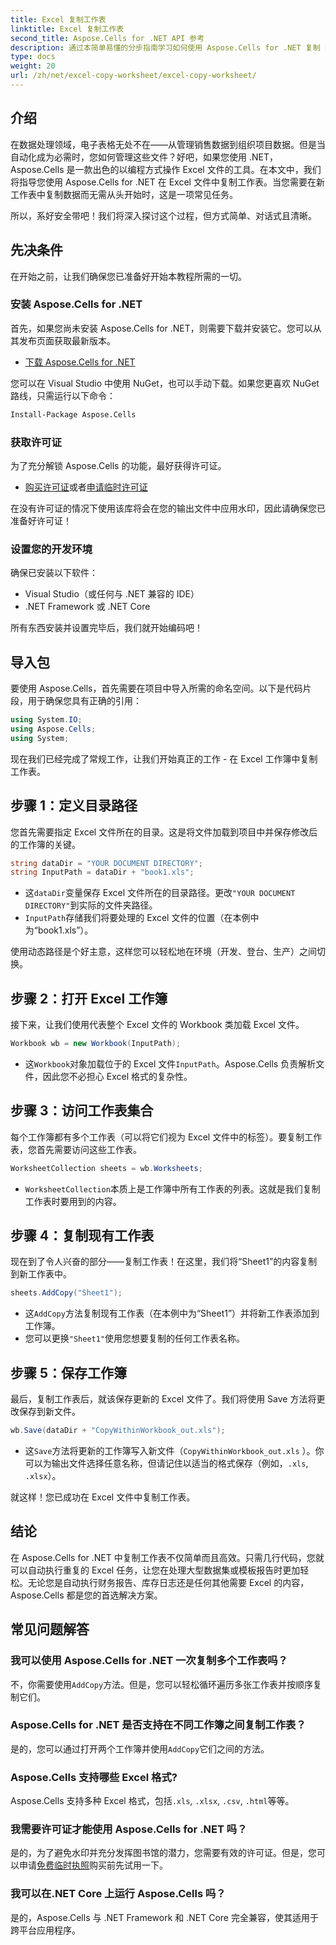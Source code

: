 ```yaml
---
title: Excel 复制工作表
linktitle: Excel 复制工作表
second_title: Aspose.Cells for .NET API 参考
description: 通过本简单易懂的分步指南学习如何使用 Aspose.Cells for .NET 复制 Excel 工作表。非常适合希望自动执行 Excel 任务的 .NET 开发人员。
type: docs
weight: 20
url: /zh/net/excel-copy-worksheet/excel-copy-worksheet/
---
```

## 介绍

在数据处理领域，电子表格无处不在——从管理销售数据到组织项目数据。但是当自动化成为必需时，您如何管理这些文件？好吧，如果您使用 .NET，Aspose.Cells 是一款出色的以编程方式操作 Excel 文件的工具。在本文中，我们将指导您使用 Aspose.Cells for .NET 在 Excel 文件中复制工作表。当您需要在新工作表中复制数据而无需从头开始时，这是一项常见任务。

所以，系好安全带吧！我们将深入探讨这个过程，但方式简单、对话式且清晰。

## 先决条件

在开始之前，让我们确保您已准备好开始本教程所需的一切。

### 安装 Aspose.Cells for .NET
首先，如果您尚未安装 Aspose.Cells for .NET，则需要下载并安装它。您可以从其发布页面获取最新版本。

- [下载 Aspose.Cells for .NET](https://releases.aspose.com/cells/net/)

您可以在 Visual Studio 中使用 NuGet，也可以手动下载。如果您更喜欢 NuGet 路线，只需运行以下命令：

```bash
Install-Package Aspose.Cells
```

### 获取许可证
为了充分解锁 Aspose.Cells 的功能，最好获得许可证。

- [购买许可证](https://purchase.aspose.com/buy)或者[申请临时许可证](https://purchase.aspose.com/temporary-license/)

在没有许可证的情况下使用该库将会在您的输出文件中应用水印，因此请确保您已准备好许可证！

### 设置您的开发环境
确保已安装以下软件：
- Visual Studio（或任何与 .NET 兼容的 IDE）
- .NET Framework 或 .NET Core

所有东西安装并设置完毕后，我们就开始编码吧！

## 导入包

要使用 Aspose.Cells，首先需要在项目中导入所需的命名空间。以下是代码片段，用于确保您具有正确的引用：

```csharp
using System.IO;
using Aspose.Cells;
using System;
```

现在我们已经完成了常规工作，让我们开始真正的工作 - 在 Excel 工作簿中复制工作表。

## 步骤 1：定义目录路径
您首先需要指定 Excel 文件所在的目录。这是将文件加载到项目中并保存修改后的工作簿的关键。

```csharp
string dataDir = "YOUR DOCUMENT DIRECTORY";
string InputPath = dataDir + "book1.xls";
```

- 这`dataDir`变量保存 Excel 文件所在的目录路径。更改`"YOUR DOCUMENT DIRECTORY"`到实际的文件夹路径。
- `InputPath`存储我们将要处理的 Excel 文件的位置（在本例中为“book1.xls”）。

使用动态路径是个好主意，这样您可以轻松地在环境（开发、登台、生产）之间切换。

## 步骤 2：打开 Excel 工作簿
接下来，让我们使用代表整个 Excel 文件的 Workbook 类加载 Excel 文件。

```csharp
Workbook wb = new Workbook(InputPath);
```

- 这`Workbook`对象加载位于的 Excel 文件`InputPath`。Aspose.Cells 负责解析文件，因此您不必担心 Excel 格式的复杂性。

## 步骤 3：访问工作表集合
每个工作簿都有多个工作表（可以将它们视为 Excel 文件中的标签）。要复制工作表，您首先需要访问这些工作表。

```csharp
WorksheetCollection sheets = wb.Worksheets;
```

- `WorksheetCollection`本质上是工作簿中所有工作表的列表。这就是我们复制工作表时要用到的内容。

## 步骤 4：复制现有工作表
现在到了令人兴奋的部分——复制工作表！在这里，我们将“Sheet1”的内容复制到新工作表中。

```csharp
sheets.AddCopy("Sheet1");
```

- 这`AddCopy`方法复制现有工作表（在本例中为“Sheet1”）并将新工作表添加到工作簿。
- 您可以更换`"Sheet1"`使用您想要复制的任何工作表名称。

## 步骤 5：保存工作簿
最后，复制工作表后，就该保存更新的 Excel 文件了。我们将使用 Save 方法将更改保存到新文件。

```csharp
wb.Save(dataDir + "CopyWithinWorkbook_out.xls");
```

- 这`Save`方法将更新的工作簿写入新文件（`CopyWithinWorkbook_out.xls` ）。你可以为输出文件选择任意名称，但请记住以适当的格式保存（例如，`.xls`, `.xlsx`）。

就这样！您已成功在 Excel 文件中复制工作表。

## 结论

在 Aspose.Cells for .NET 中复制工作表不仅简单而且高效。只需几行代码，您就可以自动执行重复的 Excel 任务，让您在处理大型数据集或模板报告时更加轻松。无论您是自动执行财务报告、库存日志还是任何其他需要 Excel 的内容，Aspose.Cells 都是您的首选解决方案。

## 常见问题解答

### 我可以使用 Aspose.Cells for .NET 一次复制多个工作表吗？
不，你需要使用`AddCopy`方法。但是，您可以轻松循环遍历多张工作表并按顺序复制它们。

### Aspose.Cells for .NET 是否支持在不同工作簿之间复制工作表？
是的，您可以通过打开两个工作簿并使用`AddCopy`它们之间的方法。

### Aspose.Cells 支持哪些 Excel 格式?
Aspose.Cells 支持多种 Excel 格式，包括`.xls`, `.xlsx`, `.csv`, `.html`等等。

### 我需要许可证才能使用 Aspose.Cells for .NET 吗？
是的，为了避免水印并充分发挥图书馆的潜力，您需要有效的许可证。但是，您可以申请[免费临时执照](https://purchase.aspose.com/temporary-license)购买前先试用一下。

### 我可以在.NET Core 上运行 Aspose.Cells 吗？
是的，Aspose.Cells 与 .NET Framework 和 .NET Core 完全兼容，使其适用于跨平台应用程序。